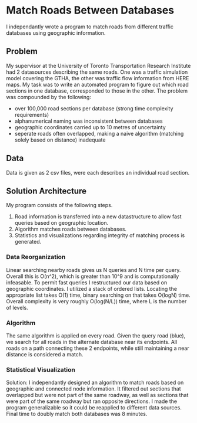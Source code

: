 # Match Roads Between Databases
I independantly wrote a program to match roads from different traffic databases using geographic information.
## Problem
My supervisor at the University of Toronto Transportation Research Institute had 2 datasources describing the same roads. One was a traffic simulation model covering the GTHA, the other was traffic flow information from HERE maps. My task was to write an automated program to figure out which road sections in one database, corresponded to those in the other. The problem was compounded by the following:
- over 100,000 road sections per database (strong time complexity requirements)
- alphanumerical naming was inconsistent between databases
- geographic coordinates carried up to 10 metres of uncertainty
- seperate roads often overlapped, making a naive algorithm (matching solely based on distance) inadequate
## Data
Data is given as 2 csv files, were each describes an individual road section.
## Solution Architecture
My program consists of the following steps. 
1. Road information is transferred into a new datastructure to allow fast queries based on geographic location.
2. Algorithm matches roads between databases.
3. Statistics and visualizations regarding integrity of matching process is generated.
### Data Reorganization
Linear searching nearby roads gives us N queries and N time per query. Overall this is O(n^2), which is greater than 10^9 and is computationally infeasable. To permit fast queries I restructured our data based on geographic coordinates. I utilized a stack of ordered lists. Locating the appropriate list takes O(1) time, binary searching on that takes O(logN) time. Overall complexity is very roughly O(log(N/L)) time, where L is the number of levels. 
### Algorithm
The same algorithm is applied on every road.
Given the query road (blue), we search for all roads in the alternate database near its endpoints.
All roads on a path connecting these 2 endpoints, while still maintaining a near distance is considered a match. 
### Statistical Visualization



Solution: I independantly designed an algorithm to match roads based on geographic and connected node information. It filtered out sections that overlapped but were not part of the same roadway, as well as sections that were part of the same roadway but ran opposite directions. I made the program generalizable so it could be reapplied to different data sources. Final time to doubly match both databases was 8 minutes.
